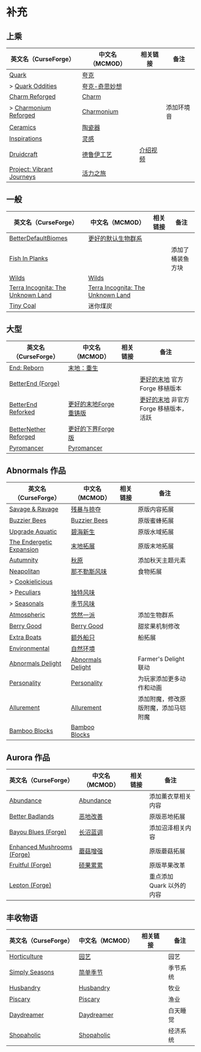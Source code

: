 # 补充

## 上乘

| 英文名（CurseForge）                                                                               | 中文名（MCMOD）                                       | 相关链接                                               | 备注       |
| -------------------------------------------------------------------------------------------------- | ----------------------------------------------------- | ------------------------------------------------------ | ---------- |
| [Quark](https://www.curseforge.com/minecraft/mc-mods/quark)                                        | [夸克](https://www.mcmod.cn/class/527.html)           |                                                        |            |
| > [Quark Oddities](https://www.curseforge.com/minecraft/mc-mods/quark-oddities)                    | [夸克-奇思妙想](https://www.mcmod.cn/class/1823.html) |                                                        |            |
| [Charm Reforged](https://www.curseforge.com/minecraft/mc-mods/charm-reforged)                      | [Charm](https://www.mcmod.cn/class/2069.html)         |                                                        |            |
| > [Charmonium Reforged](https://www.curseforge.com/minecraft/mc-mods/charmonium-reforged)          | [Charmonium](https://www.mcmod.cn/class/3578.html)    |                                                        | 添加环境音 |
| [Ceramics](https://www.curseforge.com/minecraft/mc-mods/ceramics)                                  | [陶瓷器](https://www.mcmod.cn/class/1427.html)        |                                                        |            |
| [Inspirations](https://www.curseforge.com/minecraft/mc-mods/inspirations)                          | [灵感](https://www.mcmod.cn/class/1122.html)          |                                                        |            |
| [Druidcraft](https://www.curseforge.com/minecraft/mc-mods/druidcraft)                              | [德鲁伊工艺](https://www.mcmod.cn/class/3479.html)    | [介绍视频](https://www.bilibili.com/video/av413176041) |            |
| [Project: Vibrant Journeys](https://www.curseforge.com/minecraft/mc-mods/project-vibrant-journeys) | [活力之旅](https://www.mcmod.cn/class/1564.html)      |                                                        |            |

## 一般

| 英文名（CurseForge）                                                                             | 中文名（MCMOD）                                                           | 相关链接 | 备注             |
| ------------------------------------------------------------------------------------------------ | ------------------------------------------------------------------------- | -------- | ---------------- |
| [BetterDefaultBiomes](https://www.curseforge.com/minecraft/mc-mods/better-default-biomes)        | [更好的默认生物群系](https://www.mcmod.cn/class/3604.html)                |          |                  |
| [Fish In Planks](https://www.curseforge.com/minecraft/mc-mods/fish-in-planks)                    |                                                                           |          | 添加了桶装鱼方块 |
| [Wilds](https://www.curseforge.com/minecraft/mc-mods/wilds)                                      | [Wilds](https://www.mcmod.cn/class/4412.html)                             |          |                  |
| [Terra Incognita: The Unknown Land](https://www.curseforge.com/minecraft/mc-mods/terraincognita) | [Terra Incognita: The Unknown Land](https://www.mcmod.cn/class/3784.html) |          |                  |
| [Tiny Coal](https://www.curseforge.com/minecraft/mc-mods/tiny-coal)                              | 迷你煤炭                                                                  |          |                  |

## 大型

| 英文名（CurseForge）                                                                        | 中文名（MCMOD）                                               | 相关链接 | 备注                                                                           |
| ------------------------------------------------------------------------------------------- | ------------------------------------------------------------- | -------- | ------------------------------------------------------------------------------ |
| [End: Reborn](https://www.curseforge.com/minecraft/mc-mods/end-reborn)                      | [末地：重生](https://www.mcmod.cn/class/2240.html)            |          |                                                                                |
| [BetterEnd (Forge)](https://www.curseforge.com/minecraft/mc-mods/betterend-forge-port)      |                                                               |          | [更好的末地](https://www.mcmod.cn/class/3163.html) 官方 Forge 移植版本         |
| [BetterEnd Reforked](https://www.curseforge.com/minecraft/mc-mods/betterend-re-forked)      | [更好的末地Forge重铸版](https://www.mcmod.cn/class/4977.html) |          | [更好的末地](https://www.mcmod.cn/class/3163.html) 非官方 Forge 移植版本，活跃 |
| [BetterNether Reforged](https://www.curseforge.com/minecraft/mc-mods/betternether-reforged) | [更好的下界Forge版](https://www.mcmod.cn/class/4746.html)     |          |                                                                                |
| [Pyromancer](https://www.curseforge.com/minecraft/mc-mods/pyromancer)                       | [Pyromancer](https://www.mcmod.cn/class/4793.html)            |          |                                                                                |

## Abnormals 作品

| 英文名（CurseForge）                                                                | 中文名（MCMOD）                                           | 相关链接 | 备注                                 |
| ----------------------------------------------------------------------------------- | --------------------------------------------------------- | -------- | ------------------------------------ |
| [Savage & Ravage](https://www.curseforge.com/minecraft/mc-mods/savage-and-ravage)   | [残暴与掠夺](https://www.mcmod.cn/class/3481.html)        |          | 原版内容拓展                         |
| [Buzzier Bees](https://www.curseforge.com/minecraft/mc-mods/buzzier-bees)           | [Buzzier Bees](https://www.mcmod.cn/class/2326.html)      |          | 原版蜜蜂拓展                         |
| [Upgrade Aquatic](https://www.curseforge.com/minecraft/mc-mods/upgrade-aquatic)     | [碧海新生](https://www.mcmod.cn/class/2916.html)          |          | 原版水域拓展                         |
| [The Endergetic Expansion](https://www.curseforge.com/minecraft/mc-mods/endergetic) | [末地拓展](https://www.mcmod.cn/class/2470.html)          |          | 原版末地拓展                         |
| [Autumnity](https://www.curseforge.com/minecraft/mc-mods/autumnity)                 | [秋原](https://www.mcmod.cn/class/2412.html)              |          | 添加秋天主题元素                     |
| [Neapolitan](https://www.curseforge.com/minecraft/mc-mods/neapolitan)               | [那不勒斯风味](https://www.mcmod.cn/class/3212.html)      |          | 食物拓展                             |
| > [Cookielicious](https://www.curseforge.com/minecraft/mc-mods/cookielicious)       |                                                           |          |                                      |
| > [Peculiars](https://www.curseforge.com/minecraft/mc-mods/peculiars)               | [独特风味](https://www.mcmod.cn/class/4653.html)          |          |                                      |
| > [Seasonals](https://www.curseforge.com/minecraft/mc-mods/seasonals)               | [季节风味](https://www.mcmod.cn/class/4668.html)          |          |                                      |
| [Atmospheric](https://www.curseforge.com/minecraft/mc-mods/atmospheric)             | [悠然一派](https://www.mcmod.cn/class/3208.html)          |          | 添加生物群系                         |
| [Berry Good](https://www.curseforge.com/minecraft/mc-mods/berry-good)               | [Berry Good](https://www.mcmod.cn/class/3480.html)        |          | 甜浆果机制修改                       |
| [Extra Boats](https://www.curseforge.com/minecraft/mc-mods/extra-boats)             | [额外船只](https://www.mcmod.cn/class/3222.html)          |          | 船拓展                               |
| [Environmental](https://www.curseforge.com/minecraft/mc-mods/environmental)         | [自然环境](https://www.mcmod.cn/class/3591.html)          |          |                                      |
| [Abnormals Delight](https://www.curseforge.com/minecraft/mc-mods/abnormals-delight) | [Abnormals Delight](https://www.mcmod.cn/class/3585.html) |          | Farmer's Delight 联动                |
| [Personality](https://www.curseforge.com/minecraft/mc-mods/personality)             | [Personality](https://www.mcmod.cn/class/3610.html)       |          | 为玩家添加更多动作和动画             |
| [Allurement](https://www.curseforge.com/minecraft/mc-mods/allurement)               | [Allurement](https://www.mcmod.cn/class/3611.html)        |          | 添加附魔，修改原版附魔，添加马铠附魔 |
| [Bamboo Blocks](https://www.curseforge.com/minecraft/mc-mods/bamboo-blocks)         | [Bamboo Blocks](https://www.mcmod.cn/class/3624.html)     |          |                                      |

## Aurora 作品

| 英文名（CurseForge）                                                                          | 中文名（MCMOD）                                   | 相关链接 | 备注                      |
| --------------------------------------------------------------------------------------------- | ------------------------------------------------- | -------- | ------------------------- |
| [Abundance](https://www.curseforge.com/minecraft/mc-mods/abundance)                           | [Abundance](https://www.mcmod.cn/class/3640.html) |          | 添加薰衣草相关内容        |
| [Better Badlands](https://www.curseforge.com/minecraft/mc-mods/better-badlands)               | [恶地改善](https://www.mcmod.cn/class/4692.html)  |          | 原版恶地拓展              |
| [Bayou Blues (Forge)](https://www.curseforge.com/minecraft/mc-mods/bayou-blues)               | [长沼蓝调](https://www.mcmod.cn/class/4621.html)  |          | 添加沼泽相关内容          |
| [Enhanced Mushrooms (Forge)](https://www.curseforge.com/minecraft/mc-mods/enhanced-mushrooms) | [蘑菇增强](https://www.mcmod.cn/class/3854.html)  |          | 原版蘑菇拓展              |
| [Fruitful (Forge)](https://www.curseforge.com/minecraft/mc-mods/fruitful)                     | [硕果累累](https://www.mcmod.cn/class/4235.html)  |          | 原版苹果改革              |
| [Lepton (Forge)](https://www.curseforge.com/minecraft/mc-mods/lepton)                         |                                                   |          | 重点添加 Quark 以外的内容 |

## 丰收物语

| 英文名（CurseForge）                                                          | 中文名（MCMOD）                                    | 相关链接 | 备注     |
| ----------------------------------------------------------------------------- | -------------------------------------------------- | -------- | -------- |
| [Horticulture](https://www.curseforge.com/minecraft/mc-mods/horticulture)     | [园艺](https://www.mcmod.cn/class/4248.html)       |          | 园艺     |
| [Simply Seasons](https://www.curseforge.com/minecraft/mc-mods/simply-seasons) | [简单季节](https://www.mcmod.cn/class/4182.html)   |          | 季节系统 |
| [Husbandry](https://www.curseforge.com/minecraft/mc-mods/husbandry)           | [Husbandry](https://www.mcmod.cn/class/4233.html)  |          | 牧业     |
| [Piscary](https://www.curseforge.com/minecraft/mc-mods/piscary)               | [Piscary](https://www.mcmod.cn/class/4388.html)    |          | 渔业     |
| [Daydreamer](https://www.curseforge.com/minecraft/mc-mods/daydreamer)         | [Daydreamer](https://www.mcmod.cn/class/4193.html) |          | 白天睡觉 |
| [Shopaholic](https://www.curseforge.com/minecraft/mc-mods/shopaholic)         | [Shopaholic](https://www.mcmod.cn/class/4253.html) |          | 经济系统 |
